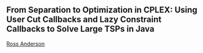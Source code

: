 ## From Separation to Optimization in CPLEX: Using User Cut Callbacks and Lazy Constraint Callbacks to Solve Large TSPs in Java

[Ross Anderson](http://rma350.github.io/2012/06/16/from-separation-to-optimization-in-cplex.html)
